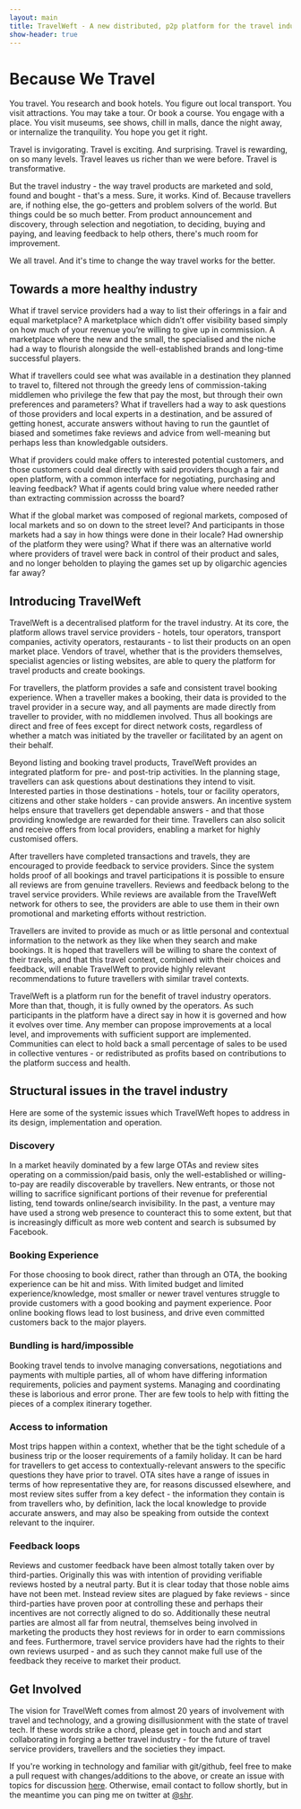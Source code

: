 ```yaml
---
layout: main
title: TravelWeft - A new distributed, p2p platform for the travel industry
show-header: true
---
```

# Because We Travel

You travel. You research and book hotels. You figure out local transport. You visit attractions. You may take a tour. Or book a course. You engage with a place. You visit museums, see shows, chill in malls, dance the night away, or internalize the tranquility. You hope you get it right.

Travel is invigorating. Travel is exciting. And surprising. Travel is rewarding, on so many levels. Travel leaves us richer than we were before. Travel is transformative.

But the travel industry - the way travel products are marketed and sold, found and bought - that's a mess. Sure, it works. Kind of. Because travellers are, if nothing else, the go-getters and problem solvers of the world. But things could be so much better. From product announcement and discovery, through selection and negotiation, to deciding, buying and paying, and leaving feedback to help others, there's much room for improvement. 

We all travel. And it's time to change the way travel works for the better.

## Towards a more healthy industry

What if travel service providers had a way to list their offerings in a fair and equal marketplace? A marketplace which didn’t offer visibility based simply on how much of your revenue you’re willing to give up in commission. A marketplace where the new and the small, the specialised and the niche had a way to flourish alongside the well-established brands and long-time successful players.

What if travellers could see what was available in a destination they planned to travel to, filtered not through the greedy lens of commission-taking middlemen who privilege the few that pay the most, but through their own preferences and parameters? What if travellers had a way to ask questions of those providers and local experts in a destination, and be assured of getting honest, accurate answers without having to run the gauntlet of biased and sometimes fake reviews and advice from well-meaning but perhaps less than knowledgable outsiders.

What if providers could make offers to interested potential customers, and those customers could deal directly with said providers though a fair and open platform, with a common interface for negotiating, purchasing and leaving feedback?  What if agents could bring value where needed rather than extracting commission acrosss the board?

What if the global market was composed of regional markets, composed of local markets and so on down to the street level? And participants in those markets had a say in how things were done in their locale? Had ownership of the platform they were using? What if there was an alternative world where providers of travel were back in control of their product and sales, and no longer beholden to playing the games set up by oligarchic agencies far away?

## Introducing TravelWeft

TravelWeft is a decentralised platform for the travel industry. At its core, the platform allows travel service providers - hotels, tour  operators, transport companies, activity operators, restaurants  - to list their products on an open market place. Vendors of travel, whether that is the providers themselves, specialist agencies or listing websites, are able to query the platform for travel products and create bookings.

For travellers, the platform provides a safe and consistent travel booking experience. When a traveller makes a booking, their data is provided to the travel provider in a secure way, and all payments are made directly from traveller to provider, with no middlemen involved. Thus all bookings are direct and free of fees except for direct network costs, regardless of whether a match was initiated by the traveller or facilitated by an agent on their behalf.

Beyond listing and booking travel products, TravelWeft provides an integrated platform for pre- and post-trip activities. In the planning stage, travellers can ask questions about destinations they intend to visit. Interested parties in those destinations - hotels, tour or facility operators, citizens and other stake holders - can provide answers. An incentive system helps ensure that travellers get dependable answers - and that those providing knowledge are rewarded for their time. Travellers can also solicit and receive offers from local providers, enabling a market for highly customised offers. 

After travellers have completed transactions and travels, they are encouraged to provide feedback to service providers. Since the system holds proof of all bookings and travel participations it is possible to ensure all reviews are from genuine travellers. Reviews and feedback belong to the travel service providers. While reviews are available from the TravelWeft network for others to see, the providers are able to use them in their own promotional and marketing efforts without restriction.

Travellers are invited to provide as much or as little personal and contextual information to the network as they like when they search and make bookings. It is hoped that travellers will be willing to share the context of their travels, and that this travel context, combined with their choices and feedback, will enable TravelWeft to provide highly relevant recommendations to future travellers with similar travel contexts.

TravelWeft is a platform run for the benefit of travel industry operators. More than that, though, it is fully owned by the operators. As such participants in the platform have a direct say in how it is governed and how it evolves over time. Any member can propose improvements at a local level, and improvements with sufficient support are implemented. Communities can elect to hold back a small percentage of sales to be used in collective ventures - or redistributed as profits based on contributions to the platform success and health.

## Structural issues in the travel industry

Here are some of the systemic issues which TravelWeft hopes to address in its design, implementation and operation.

### Discovery

In a market heavily dominated by a few large OTAs and review sites operating on a commission/paid basis, only the well-established or willing-to-pay are readily discoverable by travellers. New entrants, or those not willing to sacrifice significant portions of their revenue for preferential listing, tend towards online/search invisibility. In the past, a venture may have used a strong web presence to counteract this to some extent, but that is increasingly difficult as more web content and search is subsumed by Facebook.

### Booking Experience

For those choosing to book direct, rather than through an OTA, the booking experience can be hit and miss. With limited budget and limited experience/knowledge, most smaller or newer travel ventures struggle to provide customers with a good booking and payment experience. Poor online booking flows lead to lost business, and drive even committed customers back to the major players. 

### Bundling is hard/impossible

Booking travel tends to involve managing conversations, negotiations and payments with multiple parties, all of whom have differing information requirements, policies and payment systems. Managing and coordinating these is laborious and error prone. Ther are few tools to help with fitting the pieces of a complex itinerary together. 

### Access to information

Most trips happen within a context, whether that be the tight schedule of a business trip or the looser requirements of a family holiday. It can be hard for travellers to get access to contextually-relevant answers to the specific questions they have prior to travel.  OTA sites have a range of issues in terms of how representative they are, for reasons discussed elsewhere, and most review sites suffer from a key defect - the information they contain is from travellers who, by definition, lack the local knowledge to provide accurate answers, and may also be speaking from outside the context relevant to the inquirer.

### Feedback loops

Reviews and customer feedback have been almost totally taken over by third-parties. Originally this was with intention of providing verifiable reviews hosted by a neutral party. But it is clear today that those noble aims have not been met. Instead review sites are plagued by fake reviews - since third-parties have proven poor at controlling these and perhaps their incentives are not correctly aligned to do so.  Additionally these neutral parties are almost all far from neutral, themselves being involved in marketing the products they host reviews for in order to earn commissions and fees. Furthermore, travel service providers have had the rights to their own reviews usurped - and as such they cannot make full use of the feedback they receive to market their product.

## Get Involved

The vision for TravelWeft comes from almost 20 years of involvement with travel and technology, and a growing disillusionment with the state of travel tech. If these words strike a chord, please get in touch and and start collaborating in forging a better travel industry - for the future of travel service providers, travellers and the societies they impact.

If you're working in technology and familiar with git/github, feel free to make a pull request with changes/additions to the above, or create an issue with topics for discussion [here](https://github.com/travelweft/travelweft.io). Otherwise, email contact to follow shortly, but in the meantime you can ping me on twitter at [@shr](https://twitter.com/shr).
